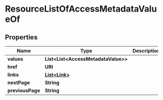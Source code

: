 

# ResourceListOfAccessMetadataValueOf


## Properties

| Name | Type | Description | Notes |
|------------ | ------------- | ------------- | -------------|
|**values** | **List&lt;List&lt;AccessMetadataValue&gt;&gt;** |  |  |
|**href** | **URI** |  |  [optional] |
|**links** | [**List&lt;Link&gt;**](Link.md) |  |  [optional] |
|**nextPage** | **String** |  |  [optional] |
|**previousPage** | **String** |  |  [optional] |



